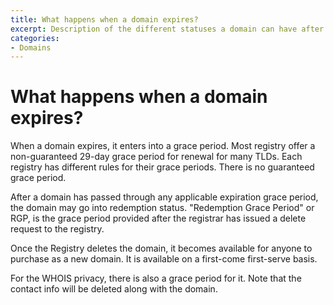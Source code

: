 ```yaml
---
title: What happens when a domain expires?
excerpt: Description of the different statuses a domain can have after its expiration.
categories:
- Domains
---
```


# What happens when a domain expires?

When a domain expires, it enters into a grace period. Most registry offer a non-guaranteed 29-day grace period for renewal for many TLDs. Each registry has different rules for their grace periods. There is no guaranteed grace period. 

After a domain has passed through any applicable expiration grace period, the domain may go into redemption status. "Redemption Grace Period" or RGP, is the grace period provided after the registrar has issued a delete request to the registry.

Once the Registry deletes the domain, it becomes available for anyone to purchase as a new domain. It is available on a first-come first-serve basis.

For the WHOIS privacy, there is also a grace period for it. Note that the contact info will be deleted along with the domain. 
